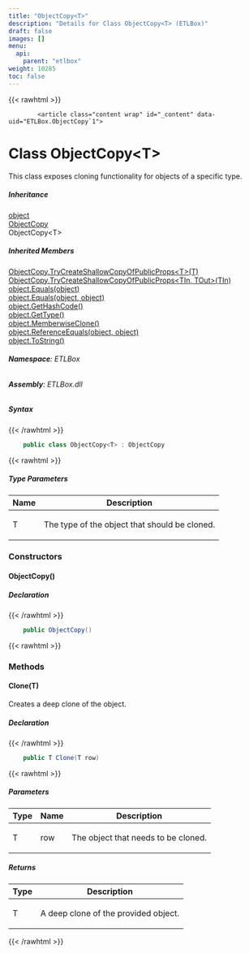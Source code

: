 ```yaml
---
title: "ObjectCopy<T>"
description: "Details for Class ObjectCopy<T> (ETLBox)"
draft: false
images: []
menu:
  api:
    parent: "etlbox"
weight: 10285
toc: false
---
```


{{< rawhtml >}}

            <article class="content wrap" id="_content" data-uid="ETLBox.ObjectCopy`1">
  <h1 id="ETLBox_ObjectCopy_1" data-uid="ETLBox.ObjectCopy`1" class="text-break">Class ObjectCopy&lt;T&gt;
</h1>
  <div class="markdown level0 summary"><p>This class exposes cloning functionality for objects of a specific type.</p>
</div>
  <div class="markdown level0 conceptual"></div>
  <div class="inheritance">
    <h5>Inheritance</h5>
    <div class="level0"><a class="xref" href="https://learn.microsoft.com/dotnet/api/system.object">object</a></div>
    <div class="level1"><a class="xref" href="/api/etlbox/objectcopy">ObjectCopy</a></div>
    <div class="level2"><span class="xref">ObjectCopy&lt;T&gt;</span></div>
  </div>
  <div class="inheritedMembers">
    <h5>Inherited Members</h5>
    <div>
      <a class="xref" href="/api/etlbox/objectcopy#ETLBox_ObjectCopy_TryCreateShallowCopyOfPublicProps__1___0_">ObjectCopy.TryCreateShallowCopyOfPublicProps&lt;T&gt;(T)</a>
    </div>
    <div>
      <a class="xref" href="/api/etlbox/objectcopy#ETLBox_ObjectCopy_TryCreateShallowCopyOfPublicProps__2___0_">ObjectCopy.TryCreateShallowCopyOfPublicProps&lt;TIn, TOut&gt;(TIn)</a>
    </div>
    <div>
      <a class="xref" href="https://learn.microsoft.com/dotnet/api/system.object.equals#system-object-equals(system-object)">object.Equals(object)</a>
    </div>
    <div>
      <a class="xref" href="https://learn.microsoft.com/dotnet/api/system.object.equals#system-object-equals(system-object-system-object)">object.Equals(object, object)</a>
    </div>
    <div>
      <a class="xref" href="https://learn.microsoft.com/dotnet/api/system.object.gethashcode">object.GetHashCode()</a>
    </div>
    <div>
      <a class="xref" href="https://learn.microsoft.com/dotnet/api/system.object.gettype">object.GetType()</a>
    </div>
    <div>
      <a class="xref" href="https://learn.microsoft.com/dotnet/api/system.object.memberwiseclone">object.MemberwiseClone()</a>
    </div>
    <div>
      <a class="xref" href="https://learn.microsoft.com/dotnet/api/system.object.referenceequals">object.ReferenceEquals(object, object)</a>
    </div>
    <div>
      <a class="xref" href="https://learn.microsoft.com/dotnet/api/system.object.tostring">object.ToString()</a>
    </div>
  </div>
<h6><strong>Namespace</strong>: ETLBox</h6>
  <h6><strong>Assembly</strong>: ETLBox.dll</h6>
  <h5 id="ETLBox_ObjectCopy_1_syntax">Syntax</h5>
{{< /rawhtml >}}

```C#
    public class ObjectCopy<T> : ObjectCopy
```

{{< rawhtml >}}
  <h5 class="typeParameters">Type Parameters</h5>
  <table class="table table-bordered table-condensed">
    <thead>
      <tr>
        <th>Name</th>
        <th>Description</th>
      </tr>
    </thead>
    <tbody>
      <tr>
        <td><span class="parametername">T</span></td>
        <td><p>The type of the object that should be cloned.</p>
</td>
      </tr>
    </tbody>
  </table>
  <h3 id="constructors">Constructors
</h3>
  <a id="ETLBox_ObjectCopy_1__ctor_" data-uid="ETLBox.ObjectCopy`1.#ctor*"></a>
  <h4 id="ETLBox_ObjectCopy_1__ctor" data-uid="ETLBox.ObjectCopy`1.#ctor">ObjectCopy()</h4>
  <div class="markdown level1 summary"></div>
  <div class="markdown level1 conceptual"></div>
  <h5 class="declaration">Declaration</h5>
{{< /rawhtml >}}

```C#
    public ObjectCopy()
```

{{< rawhtml >}}
  <h3 id="methods">Methods
</h3>
  <a id="ETLBox_ObjectCopy_1_Clone_" data-uid="ETLBox.ObjectCopy`1.Clone*"></a>
  <h4 id="ETLBox_ObjectCopy_1_Clone__0_" data-uid="ETLBox.ObjectCopy`1.Clone(`0)">Clone(T)</h4>
  <div class="markdown level1 summary"><p>Creates a deep clone of the object.</p>
</div>
  <div class="markdown level1 conceptual"></div>
  <h5 class="declaration">Declaration</h5>
{{< /rawhtml >}}

```C#
    public T Clone(T row)
```

{{< rawhtml >}}
  <h5 class="parameters">Parameters</h5>
  <table class="table table-bordered table-condensed">
    <thead>
      <tr>
        <th>Type</th>
        <th>Name</th>
        <th>Description</th>
      </tr>
    </thead>
    <tbody>
      <tr>
        <td><span class="xref">T</span></td>
        <td><span class="parametername">row</span></td>
        <td><p>The object that needs to be cloned.</p>
</td>
      </tr>
    </tbody>
  </table>
  <h5 class="returns">Returns</h5>
  <table class="table table-bordered table-condensed">
    <thead>
      <tr>
        <th>Type</th>
        <th>Description</th>
      </tr>
    </thead>
    <tbody>
      <tr>
        <td><span class="xref">T</span></td>
        <td><p>A deep clone of the provided object.</p>
</td>
      </tr>
    </tbody>
  </table>

{{< /rawhtml >}}
